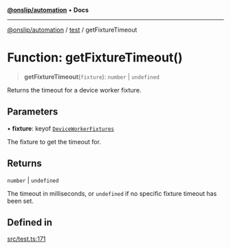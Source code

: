 [**@onslip/automation**](../../README.md) • **Docs**

***

[@onslip/automation](../../README.md) / [test](../README.md) / getFixtureTimeout

# Function: getFixtureTimeout()

> **getFixtureTimeout**(`fixture`): `number` \| `undefined`

Returns the timeout for a device worker fixture.

## Parameters

• **fixture**: keyof [`DeviceWorkerFixtures`](../interfaces/DeviceWorkerFixtures.md)

The fixture to get the timeout for.

## Returns

`number` \| `undefined`

The timeout in milliseconds, or `undefined` if no specific fixture timeout has been set.

## Defined in

[src/test.ts:171](https://github.com/Onslip/automation/blob/13befc40996d96bb2935315b372b921212adc8b4/src/test.ts#L171)
